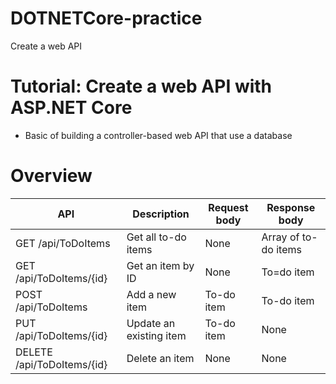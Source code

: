 # DOTNETCore-practice
Create a web API

# Tutorial: Create a web API with ASP.NET Core
- Basic of building a controller-based web API that use a database 

# Overview

| API | Description | Request body | Response body |
| ------------- | ------------- | ------------- | ------------- |
| GET /api/ToDoItems | Get all to-do items | None | Array of to-do items |
| GET /api/ToDoItems/{id} | Get an item by ID | None | To=do item |
| POST /api/ToDoItems | Add a new item | To-do item | To-do item |
| PUT /api/ToDoItems/{id} | Update an existing item | To-do item | None |
| DELETE /api/ToDoItems/{id} | Delete an item | None | None |
